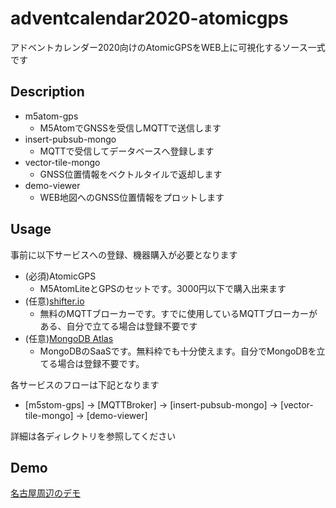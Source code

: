 # adventcalendar2020-atomicgps
アドベントカレンダー2020向けのAtomicGPSをWEB上に可視化するソース一式です

## Description
 * m5atom-gps
   * M5AtomでGNSSを受信しMQTTで送信します
 * insert-pubsub-mongo
   * MQTTで受信してデータベースへ登録します
 * vector-tile-mongo
   * GNSS位置情報をベクトルタイルで返却します
 * demo-viewer
   * WEB地図へのGNSS位置情報をプロットします

## Usage

事前に以下サービスへの登録、機器購入が必要となります
* (必須)AtomicGPS
  * M5AtomLiteとGPSのセットです。3000円以下で購入出来ます
* (任意)[shifter.io](https://shiftr.io/)
  * 無料のMQTTブローカーです。すでに使用しているMQTTブローカーがある、自分で立てる場合は登録不要です
* (任意)[MongoDB Atlas](https://www.mongodb.com/cloud/atlas)
  * MongoDBのSaaSです。無料枠でも十分使えます。自分でMongoDBを立てる場合は登録不要です。

各サービスのフローは下記となります
* [m5stom-gps] -> [MQTTBroker] -> [insert-pubsub-mongo] -> [vector-tile-mongo] -> [demo-viewer]

詳細は各ディレクトリを参照してください

## Demo
[名古屋周辺のデモ](https://iij.github.io/adventcalendar2020-atomicgps/.)
